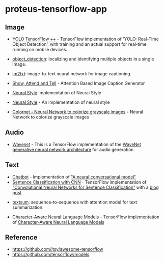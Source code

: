 # proteus-tensorflow-app

## Image

* [YOLO TensorFlow ++](https://github.com/thtrieu/yolotf) - TensorFlow implementation of 'YOLO: Real-Time Object Detection', with training and an actual support for real-time running on mobile devices.

- [object_detection](object_detection): localizing and identifying multiple objects in a single image.

- [im2txt](im2txt): image-to-text neural network for image captioning.

* [Show, Attend and Tell](https://github.com/yunjey/show_attend_and_tell) - Attention Based Image Caption Generator
* [Neural Style](https://github.com/cysmith/neural-style-tf) Implementation of Neural Style
* [Neural Style](https://github.com/anishathalye/neural-style) - An implementation of neural style

* [Colornet - Neural Network to colorize grayscale images](https://github.com/pavelgonchar/colornet) - Neural Network to colorize grayscale images

## Audio

* [Wavenet](https://github.com/ibab/tensorflow-wavenet) - This is a TensorFlow implementation of the [WaveNet generative neural network architecture](https://deepmind.com/blog/wavenet-generative-model-raw-audio/) for audio generation.

## Text

* [Chatbot](https://github.com/Conchylicultor/DeepQA) - Implementation of ["A neural conversational model"](http://arxiv.org/abs/1506.05869)
* [Sentence Classification with CNN](https://github.com/dennybritz/cnn-text-classification-tf) - TensorFlow implementation of ["Convolutional Neural Networks for Sentence Classification"](http://arxiv.org/abs/1408.5882) with a [blog post](http://www.wildml.com/2015/12/implementing-a-cnn-for-text-classification-in-tensorflow/)
- [textsum](textsum): sequence-to-sequence with attention model for text summarization.

* [Character-Aware Neural Language Models](https://github.com/carpedm20/lstm-char-cnn-tensorflow) - TensorFlow implementation of [Character-Aware Neural Language Models](http://arxiv.org/abs/1508.06615)



## Reference

* https://github.com/jtoy/awesome-tensorflow
* https://github.com/tensorflow/models

